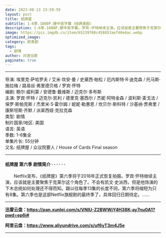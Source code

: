 ```yaml
---
date: 2023-08-13 23:59:59
layout: post
title: 纸牌屋
subtitle: 1-6季.1080P.硬中英字幕（经典美剧）
description: 1-6季.1080P.硬中英字幕。罗宾·怀特继续主演，应该就是主要聚焦于克莱尔这个角色了。不会有凯文·史派西，但是他饰演的下木总统如何处理还不得而知...
image: https://pic.imgdb.cn/item/65239768c458853aef40e4ac.webp
optimized_image: 
category: 欧美剧
tags:
  - 剧情
author: 对酒当歌
paginate: true
---
```


---

导演: 埃里克·萨哈罗夫 / 艾米·坎安·曼 / 史黛西·帕松 / 厄内斯特·R·迪克森 / 托马斯·施拉梅 / 路易丝·弗里德贝格 / 罗宾·怀特  
编剧: 鲍尔·威利蒙 / 安德鲁·戴维斯 / 迈克尔·多布斯  
主演: 罗宾·怀特 / 迈克尔·凯利 / 德里克·塞西尔 / 杰妮·阿特金森 / 波利斯·麦戈法 / 保罗·斯帕克斯 / 杰里米·S·霍尔姆 / 妮妮·勒惠恩 / 坎贝尔·斯科特 / 沙基纳·贾弗里 / 康斯坦斯·齐默 / 派翠西娅·克拉克森  
类型: 剧情  
制片国家/地区: 美国  
语言: 英语  
季数: 1-6集全  
单集片长: 55分钟  
又名: 纸牌屋 / 众议院要人 / House of Cards Final season  

---

#### 纸牌屋 第六季 剧情简介 · · · · · ·

　　Netflix宣布，《纸牌屋》第六季将于2018年正式恢复拍摄。罗宾·怀特继续主演，应该就是主要聚焦于克莱尔这个角色了。不会有凯文·史派西，但是他饰演的下木总统如何处理还不得而知。跟以往每季13集的长度不同，第六季将缩短为只有8集。第六季也是这部Netflix旗舰剧的最终季了，具体回归日期待定。......

---

**迅雷云盘：<https://pan.xunlei.com/s/VNlU-Z2BWWjY4H38K-ay7nu0A1?pwd=ep6i#>**

**阿里云盘：<https://www.aliyundrive.com/s/uf6yT3m4J5e>**

---
